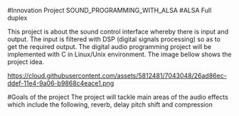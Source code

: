 #Innovation Project
SOUND_PROGRAMMING_WITH_ALSA
#ALSA Full duplex


This project is about the sound control interface whereby there is input and output. The input is filtered with DSP (digital signals processing) so as to get the required output. The digital audio programming project will be implemented with C in Linux/Unix environment. The image bellow shows the project idea.

https://cloud.githubusercontent.com/assets/5812481/7043048/26ad86ec-ddef-11e4-9a06-b9868c4eace1.png
 
#Goals of the project
The project will tackle main areas of the audio effects which include the following, reverb, delay pitch shift and compression


